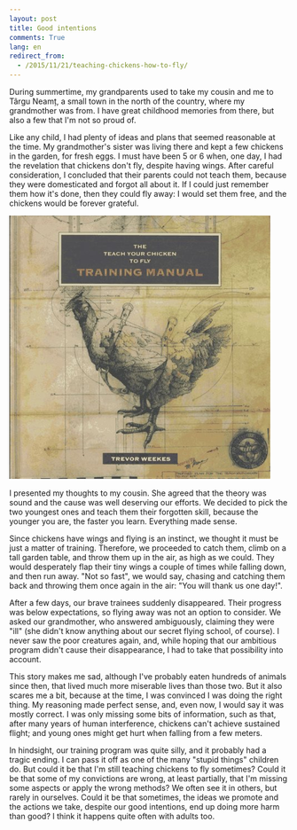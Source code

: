 ```yaml
---
layout: post
title: Good intentions
comments: True
lang: en
redirect_from:
  - /2015/11/21/teaching-chickens-how-to-fly/
---
```


During summertime, my grandparents used to take my cousin and me to Târgu Neamț, a small town in the north of the country, where my grandmother was from. I have great childhood memories from there, but also a few that I'm not so proud of.

<!--more-->

Like any child, I had plenty of ideas and plans that seemed reasonable at the time. My grandmother's sister was living there and kept a few chickens in the garden, for fresh eggs. I must have been 5 or 6 when, one day, I had the revelation that chickens don't fly, despite having wings. After careful consideration, I concluded that their parents could not teach them, because they were domesticated and forgot all about it. If I could just remember them how it's done, then they could fly away: I would set them free, and the chickens would be forever grateful.

![Teach your chicken to fly training manual](/assets/teach-your-chicken-to-fly-manual.jpg "Teach your chicken to fly training manual")

I presented my thoughts to my cousin. She agreed that the theory was sound and the cause was well deserving our efforts. We decided to pick the two youngest ones and teach them their forgotten skill, because the younger you are, the faster you learn. Everything made sense.

Since chickens have wings and flying is an instinct, we thought it must be just a matter of training. Therefore, we proceeded to catch them, climb on a tall garden table, and throw them up in the air, as high as we could. They would desperately flap their tiny wings a couple of times while falling down, and then run away. "Not so fast", we would say, chasing and catching them back and throwing them once again in the air: "You will thank us one day!".

After a few days, our brave trainees suddenly disappeared. Their progress was below expectations, so flying away was not an option to consider. We asked our grandmother, who answered ambiguously, claiming they were "ill" (she didn't know anything about our secret flying school, of course). I never saw the poor creatures again, and, while hoping that our ambitious program didn't cause their disappearance, I had to take that possibility into account.

This story makes me sad, although I've probably eaten hundreds of animals since then, that lived much more miserable lives than those two. But it also scares me a bit, because at the time, I was convinced I was doing the right thing. My reasoning made perfect sense, and, even now, I would say it was mostly correct. I was only missing some bits of information, such as that, after many years of human interference, chickens can't achieve sustained flight; and young ones might get hurt when falling from a few meters.

In hindsight, our training program was quite silly, and it probably had a tragic ending. I can pass it off as one of the many "stupid things" children do. But could it be that I'm still teaching chickens to fly sometimes? Could it be that some of my convictions are wrong, at least partially, that I'm missing some aspects or apply the wrong methods? We often see it in others, but rarely in ourselves. Could it be that sometimes, the ideas we promote and the actions we take, despite our good intentions, end up doing more harm than good? I think it happens quite often with adults too.
